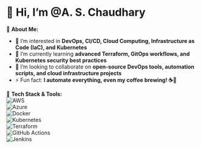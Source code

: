 # 👋 Hi, I’m @A. S. Chaudhary

🚀 **About Me:**  
- 👀 I’m interested in **DevOps, CI/CD, Cloud Computing, Infrastructure as Code (IaC), and Kubernetes**  
- 🌱 I’m currently learning **advanced Terraform, GitOps workflows, and Kubernetes security best practices**  
- 💞️ I’m looking to collaborate on **open-source DevOps tools, automation scripts, and cloud infrastructure projects**  
- ⚡ Fun fact: **I automate everything, even my coffee brewing! ☕🚀**  

🔧 **Tech Stack & Tools:**  
![AWS](https://img.shields.io/badge/AWS-%23FF9900.svg?style=for-the-badge&logo=amazon-aws&logoColor=white)  
![Azure](https://img.shields.io/badge/Azure-%230072C6.svg?style=for-the-badge&logo=microsoft-azure&logoColor=white)  
![Docker](https://img.shields.io/badge/Docker-%230db7ed.svg?style=for-the-badge&logo=docker&logoColor=white)  
![Kubernetes](https://img.shields.io/badge/Kubernetes-%23326ce5.svg?style=for-the-badge&logo=kubernetes&logoColor=white)  
![Terraform](https://img.shields.io/badge/Terraform-%23623CE4.svg?style=for-the-badge&logo=terraform&logoColor=white)  
![GitHub Actions](https://img.shields.io/badge/GitHub%20Actions-%232671E5.svg?style=for-the-badge&logo=githubactions&logoColor=white)  
![Jenkins](https://img.shields.io/badge/Jenkins-%23D24939.svg?style=for-the-badge&logo=jenkins&logoColor=white)  

<!---
Dev-probuilder/Dev-probuilder is a ✨ special ✨ repository because its `README.md` (this file) appears on your GitHub profile.
You can click the Preview link to take a look at your changes.
--->  
